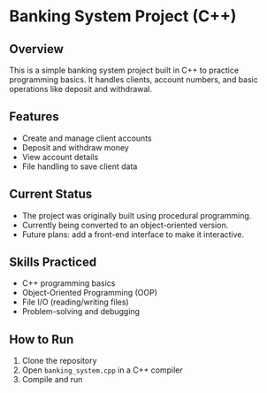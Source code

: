 
# Banking System Project (C++)

## Overview
This is a simple banking system project built in C++ to practice programming basics. It handles clients, account numbers, and basic operations like deposit and withdrawal. 

## Features
- Create and manage client accounts
- Deposit and withdraw money
- View account details
- File handling to save client data

## Current Status
- The project was originally built using procedural programming.
- Currently being converted to an object-oriented version.
- Future plans: add a front-end interface to make it interactive.

## Skills Practiced
- C++ programming basics
- Object-Oriented Programming (OOP)
- File I/O (reading/writing files)
- Problem-solving and debugging

## How to Run
1. Clone the repository
2. Open `banking_system.cpp` in a C++ compiler
3. Compile and run
